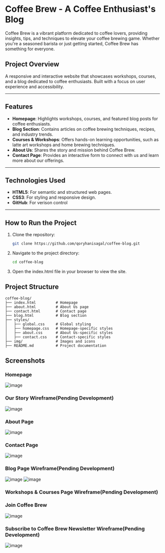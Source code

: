 # Coffee Brew - A Coffee Enthusiast's Blog
Coffee Brew is a vibrant platform dedicated to coffee lovers, providing insights, tips, and techniques to elevate your coffee brewing game. Whether you're a seasoned barista or just getting started, Coffee Brew has something for everyone.
## Project Overview
A responsive and interactive website that showcases workshops, courses, and a blog dedicated to coffee enthusiasts. Built with a focus on user experience and accessibility.

---

## Features
- **Homepage**: Highlights workshops, courses, and featured blog posts for coffee enthusiasts.
- **Blog Section**: Contains articles on coffee brewing techniques, recipes, and industry trends.
- **Courses & Workshops**: Offers hands-on learning opportunities, such as latte art workshops and home brewing techniques.
- **About Us**: Shares the story and mission behind Coffee Brew.
- **Contact Page**: Provides an interactive form to connect with us and learn more about our offerings.

---

## Technologies Used
- **HTML5**: For semantic and structured web pages.
- **CSS3**: For styling and responsive design.
- **GitHub**: For verison control

---

## How to Run the Project
1. Clone the repository:
   ```bash
   git clone https://github.com/qoryhanisagal/coffee-blog.git
   ```
2.	Navigate to the project directory:
    ```bash
    cd coffee-blog
    ```
3.	Open the index.html file in your browser to view the site.

## Project Structure
```
coffee-blog/
├── index.html         # Homepage
├── about.html         # About Us page
├── contact.html       # Contact page
├── blog.html          # Blog section
├── styles/
│   ├── global.css     # Global styling
│   ├── homepage.css   # Homepage-specific styles
│   ├── about.css      # About Us-specific styles
│   ├── contact.css    # Contact-specific styles
├── img/               # Images and icons
├── README.md          # Project documentation
```

## Screenshots

### Homepage
![image](https://github.com/user-attachments/assets/3b27de3a-c335-4fed-85e1-0b8512b82463)

### Our Story Wireframe(Pending Development)
![image](https://github.com/user-attachments/assets/a9740f96-c215-441c-a245-147e338ab455)

### About Page
![image](https://github.com/user-attachments/assets/cf196b13-1125-4b75-a734-5e25624dc7f9)

### Contact Page
![image](https://github.com/user-attachments/assets/9016f50b-5538-4af9-a8f8-7071c5bd9f0f)

### Blog Page Wireframe(Pending Development)
![image](https://github.com/user-attachments/assets/ce3d5f82-bef8-41a7-83f2-1707924790b1)
![image](https://github.com/user-attachments/assets/3d3087d5-e39c-4bfa-bcea-4c1b463b7572)

### Workshops & Courses Page Wireframe(Pending Development)

### Join Coffee Brew
![image](https://github.com/user-attachments/assets/83bb5802-7af3-41e2-afd0-95ad947f780c)

### Subscribe to Coffee Brew Newsletter Wireframe(Pending Development)
![image](https://github.com/user-attachments/assets/f62af3e6-4356-43a4-8db6-ba05d9d471c1)
